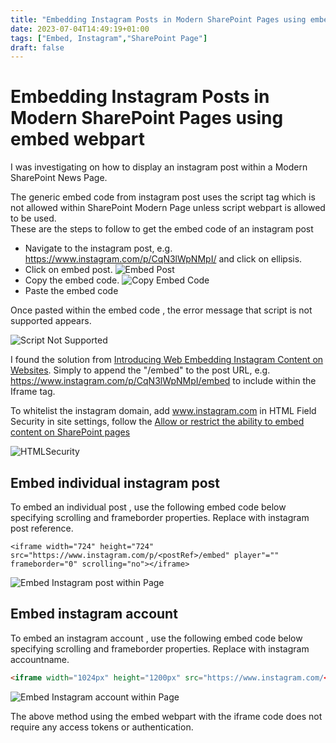 ```yaml
---
title: "Embedding Instagram Posts in Modern SharePoint Pages using embed webpart"
date: 2023-07-04T14:49:19+01:00
tags: ["Embed, Instagram","SharePoint Page"]
draft: false
---
```


# Embedding Instagram Posts in Modern SharePoint Pages using embed webpart

I was investigating on how to display an instagram post within a Modern SharePoint News Page.

The generic embed code from instagram post uses the script tag which is not allowed within SharePoint Modern Page unless script webpart is allowed to be used.  
These are the steps to follow to get the embed code of an instagram post 
- Navigate to the instagram post, e.g. https://www.instagram.com/p/CqN3lWpNMpI/ and click on ellipsis. 
-  Click on embed post.
![Embed Post](../images/Embed-Single-Instagram-Post-Into-Modern-SharePoint-Page/EmbedPost.png)
-  Copy the embed code.
![Copy Embed Code](../images/Embed-Single-Instagram-Post-Into-Modern-SharePoint-Page/CopyEmbedCode.png)
-  Paste the embed code

Once pasted within the embed code , the error message that script is not supported appears.

![Script Not Supported](../images/Embed-Single-Instagram-Post-Into-Modern-SharePoint-Page/ScriptNotSupported.png)

I found the solution from [Introducing Web Embedding Instagram Content on Websites](https://about.instagram.com/blog/announcements/introducing-web-embedding-instagram-content-on-websites). Simply to append the "/embed" to the post URL, e.g. https://www.instagram.com/p/CqN3lWpNMpI/embed to include within the Iframe tag.

To whitelist the instagram domain, add www.instagram.com in HTML Field Security in site settings, follow the [Allow or restrict the ability to embed content on SharePoint pages](https://support.microsoft.com/en-us/office/allow-or-restrict-the-ability-to-embed-content-on-sharepoint-pages-e7baf83f-09d0-4bd1-9058-4aa483ee137b?ui=en-us&rs=en-gb&ad=gb)

![HTMLSecurity](../images/Embed-Single-Instagram-Post-Into-Modern-SharePoint-Page/HTMLSecurity.png)

## Embed individual instagram post 

To embed an individual post , use the following embed code below specifying scrolling and frameborder properties. Replace <postRef> with instagram post reference.

```
<iframe width="724" height="724" src="https://www.instagram.com/p/<postRef>/embed" player"="" frameborder="0" scrolling="no"></iframe>
```

![Embed Instagram post within Page](../images/Embed-Single-Instagram-Post-Into-Modern-SharePoint-Page/Embed_InstagramPost.png)

## Embed instagram account

To embed an  instagram account , use the following embed code below specifying scrolling and frameborder properties. Replace <accountname> with instagram accountname.

```html
<iframe width="1024px" height="1200px" src="https://www.instagram.com/<accoutname>/embed" scrolling="no" frameborder="0"></iframe>
```
![Embed Instagram account within Page](../images/Embed-Single-Instagram-Post-Into-Modern-SharePoint-Page/Embed_InstagramAccount.png)

The above method using the embed webpart with the iframe code does not require any access tokens or authentication. 

